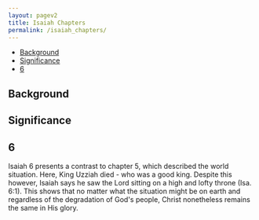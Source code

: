 ```yaml
---
layout: pagev2
title: Isaiah Chapters
permalink: /isaiah_chapters/
---
```

- [Background](#background)
- [Significance](#significance)
- [6](#6)

## Background

## Significance

## 6

Isaiah 6 presents a contrast to chapter 5, which described the world situation. Here, King Uzziah died - who was a good king. Despite this however, Isaiah says he saw the Lord sitting on a high and lofty throne (Isa. 6:1). This shows that no matter what the situation might be on earth and regardless of the degradation of God's people, Christ nonetheless remains the same in His glory.